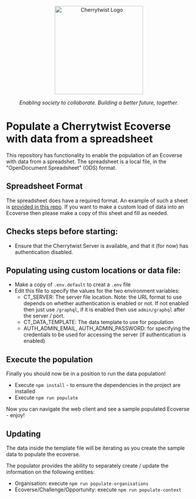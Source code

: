 <p align="center">
  <a href="http://cherrytwist.org/" target="blank"><img src="https://cherrytwist.org/wp-content/uploads/2020/10/cherrytwist-2.png" width="240" alt="Cherrytwist Logo" /></a>
</p>
<p align="center"><i>Enabling society to collaborate. Building a better future, together.</i></p>

# Populate a Cherrytwist Ecoverse with data from a spreadsheet
This repository has functionality to enable the population of an Ecoverse with data from a spreadshet. The spreadsheet is a local file, in the "OpenDocument Spreadsheet" (ODS) format.

## Spreadsheet Format

The spreadsheet does have a required format. An example of such a sheet is [provided in this repo](https://github.com/cherrytwist/populator/blob/develop/ct-sdgs.ods). If you want to make a custom load of data into an Ecoverse then please make a copy of this sheet and fill as needed.

## Checks steps before starting:
* Ensure that the Cherrytwist Server is available, and that it (for now) has authentication disabled.

## Populating using custom locations or data file:
* Make a copy of `.env.default` to creat a `.env` file
* Edit this file to specify the values for the two environment variables:
    * CT_SERVER: The server file location. Note: the URL format to use depends on whether authentication is enabled or not. If not enabled then just use `/graphql`, if it is enabled then use `admin/graphql` after the server / port.
    * CT_DATA_TEMPLATE: The data template to use for population
    * AUTH_ADMIN_EMAIL, AUTH_ADMIN_PASSWORD: for specifying the credentials to be used for accessing the server (if authentication is enabled)

## Execute the population
Finally you should now be in a position to run the data population!
* Execute `npm install` - to ensure the dependencies in the project are installed
* Execute `npm run populate`

Now you can navigate the web client and see a sample populated Ecoverse - enjoy!

## Updating
The data inside the template file will be iterating as you create the sample data to populate the ecoverse.

The populator provides the ability to separately create / update the information on the following entities:
* Organisation: execute `npm run populate-organisations`
* Ecoverse/Challenge/Opportunity: execute `npm run populate-context`

